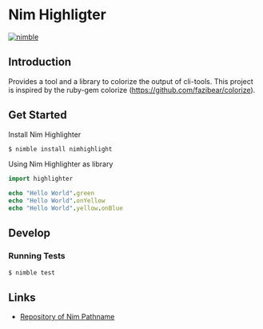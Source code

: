 # Nim Highligter

[![nimble](https://raw.githubusercontent.com/yglukhov/nimble-tag/master/nimble.png)](https://github.com/yglukhov/nimble-tag)



## Introduction

Provides a tool and a library to colorize the output of cli-tools.
This project is inspired by the ruby-gem colorize (https://github.com/fazibear/colorize).



## Get Started

Install Nim Highlighter

   ```bash
   $ nimble install nimhighlight
   ```



Using Nim Highlighter as library

   ```nim
   import highlighter

   echo "Hello World".green
   echo "Hello World".onYellow
   echo "Hello World".yellow.onBlue
   ```

## Develop

### Running Tests

   ```bash
   $ nimble test
   ```



## Links

- [Repository of Nim Pathname](https://github.com/RaimundHuebel/NimPathname)
